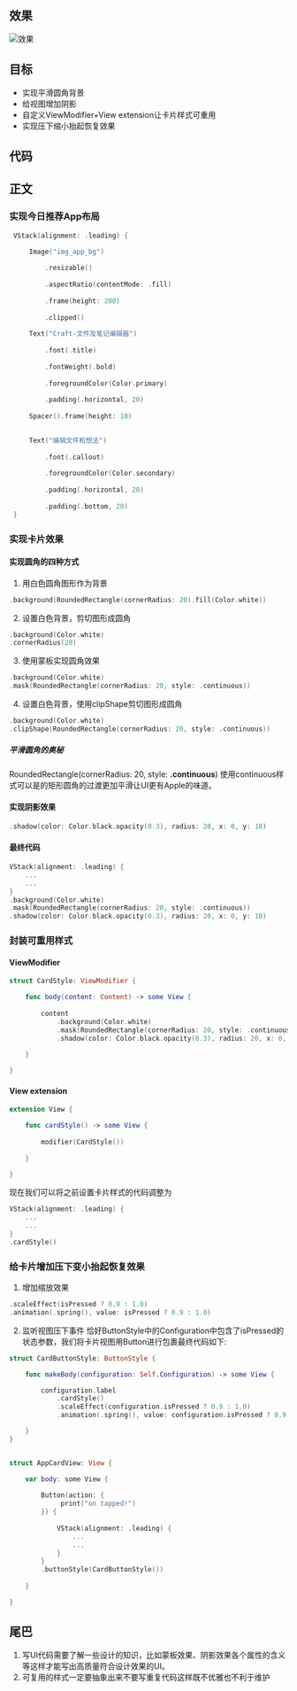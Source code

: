 ## 效果

![效果](https://raw.githubusercontent.com/yuanzj/MyAppStore/main/Doc/022-03-07_22818413922914113612.11.34.gif)

## 目标
* 实现平滑圆角背景
* 给视图增加阴影
* 自定义ViewModifier+View extension让卡片样式可重用
* 实现压下缩小抬起恢复效果
## 代码
## 正文
### 实现今日推荐App布局
```swift
 VStack(alignment: .leading) {

	 Image("img_app_bg")
	
		 .resizable()
		
		 .aspectRatio(contentMode: .fill)
		
		 .frame(height: 200)
		
		 .clipped()
	
	 Text("Craft-文件及笔记编辑器")
	
		 .font(.title)
		
		 .fontWeight(.bold)
		
		 .foregroundColor(Color.primary)
		
		 .padding(.horizontal, 20)
	
	 Spacer().frame(height: 10)

	
	 Text("编辑文件和想法")
	
		 .font(.callout)
		
		 .foregroundColor(Color.secondary)
		
		 .padding(.horizontal, 20)
		
		 .padding(.bottom, 20)
 }
```
### 实现卡片效果
#### 实现圆角的四种方式
1. 用白色圆角图形作为背景
```Swift
.background(RoundedRectangle(cornerRadius: 20).fill(Color.white))
```
2. 设置白色背景，剪切图形成圆角
```swift
.background(Color.white)
.cornerRadius(20)
```
3. 使用蒙板实现圆角效果
```swift
.background(Color.white)
.mask(RoundedRectangle(cornerRadius: 20, style: .continuous))
```
4. 设置白色背景，使用clipShape剪切图形成圆角
```Swift
.background(Color.white)
.clipShape(RoundedRectangle(cornerRadius: 20, style: .continuous))
```
##### 平滑圆角的奥秘
RoundedRectangle(cornerRadius: 20, style: **.continuous**)
使用continuous样式可以是的矩形圆角的过渡更加平滑让UI更有Apple的味道。
#### 实现阴影效果
```swift
.shadow(color: Color.black.opacity(0.3), radius: 20, x: 0, y: 10)
```
#### 最终代码
```swift
VStack(alignment: .leading) {
	...
	...
}
.background(Color.white)
.mask(RoundedRectangle(cornerRadius: 20, style: .continuous))
.shadow(color: Color.black.opacity(0.3), radius: 20, x: 0, y: 10)
```
### 封装可重用样式
#### ViewModifier
```swift
struct CardStyle: ViewModifier {

	func body(content: Content) -> some View {
	
		content
			.background(Color.white)
			.mask(RoundedRectangle(cornerRadius: 20, style: .continuous))
			.shadow(color: Color.black.opacity(0.3), radius: 20, x: 0, y: 10)
	
	}

}
```
#### View extension
```swift
extension View {

	func cardStyle() -> some View {
	
		modifier(CardStyle())
	
	}

}
```

现在我们可以将之前设置卡片样式的代码调整为
```swift
VStack(alignment: .leading) {
	...
	...
}
.cardStyle()
```

### 给卡片增加压下变小抬起恢复效果
1. 增加缩放效果
```Swift
.scaleEffect(isPressed ? 0.9 : 1.0)
.animation(.spring(), value: isPressed ? 0.9 : 1.0)
```
2. 监听视图压下事件
恰好ButtonStyle中的Configuration中包含了isPressed的状态参数，我们将卡片视图用Button进行包裹最终代码如下:
```swift
struct CardButtonStyle: ButtonStyle {

	func makeBody(configuration: Self.Configuration) -> some View {

		configuration.label
			.cardStyle()
			.scaleEffect(configuration.isPressed ? 0.9 : 1.0)
			.animation(.spring(), value: configuration.isPressed ? 0.9 : 1.0)

	}
}


struct AppCardView: View {

	var body: some View {
	
		Button(action: {
			 print("on tapped!")
		}) {
			
			VStack(alignment: .leading) {
				...
				...
			}
		}
		.buttonStyle(CardButtonStyle())
	
	}

}
```

## 尾巴
1. 写UI代码需要了解一些设计的知识，比如蒙板效果、阴影效果各个属性的含义等这样才能写出高质量符合设计效果的UI。
2. 可复用的样式一定要抽象出来不要写重复代码这样既不优雅也不利于维护
